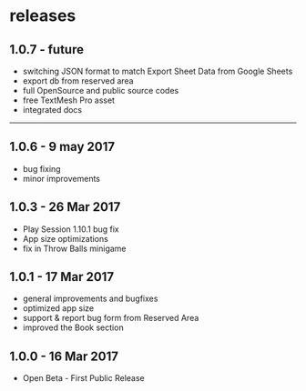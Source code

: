 # releases

## 1.0.7 - future
- switching JSON format to match Export Sheet Data from Google Sheets
- export db from reserved area
- full OpenSource and public source codes
- free TextMesh Pro asset
- integrated docs

---

## 1.0.6 - 9 may 2017
- bug fixing
- minor improvements

## 1.0.3 - 26 Mar 2017
- Play Session 1.10.1 bug fix
- App size optimizations
- fix in Throw Balls minigame

## 1.0.1 - 17 Mar 2017
- general improvements and bugfixes
- optimized app size
- support & report bug form from Reserved Area
- improved the Book section

## 1.0.0 - 16 Mar 2017
- Open Beta - First Public Release
